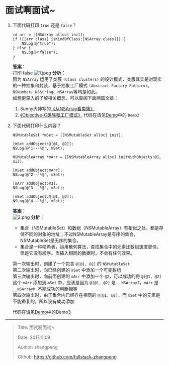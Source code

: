 # 面试啊面试~

1. 下面代码打印 `true` 还是 `false`？

    ```objc
    id arr = [[NSArray alloc] init];
    if ([[arr class] isKindOfClass:[NSArray class]]) {
        NSLog(@"true");
    } else {
        NSLog(@"false");
    }
    ```

    **答案：**  
    打印 false
    ![1.jpeg](http://img.zhangpeng.site/2017/11/09/1.jpeg)
    **分析：**  
    因为 `NSArray` 运用了类蔟 `(Class clusters)` 的设计模式，类簇其实是对现实的一种抽象和封装，基于抽象工厂模式 `(Abstract Factory Pattern)`。`NSNumber`、`NSString`、`NSArray`等均是如此。  
    如想更深入的了解相关概念，可以查阅下面两篇文章：
    1. Sunny大神写的[《从NSArray看类簇》](http://blog.sunnyxx.com/2014/12/18/class-cluster/ "《从NSArray看类簇》")
    2. [《Objective-C类族和工厂模式》](http://www.cocoachina.com/cms/wap.php?action=article&id=10296 "Objective-C类族和工厂模式")
    代码在请见[Demo](https://github.com/fullstack-zhangpeng/P_App_OC.git)中的 `Demo2`

2. 下面代码打印什么内容？

    ```objc
    NSMutableSet *mSet = [[NSMutableSet alloc] init];

    [mSet addObject:@[@1, @2]];
    NSLog(@"1---%@", mSet);

    NSMutableArray *mArr = [[NSMutableArray alloc] initWithObjects:@1, nil];

    [mSet addObject:mArr];
    NSLog(@"2---%@", mSet);

    [mArr addObject:@2];
    NSLog(@"3---%@", mSet);

    [mSet addObject:@[@1, @2]];
    NSLog(@"4---%@", mSet);
    ```

    **答案：**  
    ![2.png](http://img.zhangpeng.site/2017/11/09/2.jpeg)
    **分析：**  
    - 集合（NSMutableSet）和数组（NSMutableArray）有相似之处，都是存储不同的对象的地址；不过NSMutableArray是有序的集合，NSMutableSet是无序的集合。
    - 集合是一种哈希表，运用散列算法，查找集合中的元素比数组速度更快，但是它没有顺序。当插入相同的数据时，不会有任何效果。

    第一次输出时，创建了一个包含 `@[@1, @2]` 的 `NSMutableSet`  
    第二次输出时，向已经创建的 `mSet` 中添加一个可变数组  
    第三次输出时，向前面创建的 `mArr` 中添加一个 `@2`，可以成功的将 `@[@1, @2]` 这个 `mArr` 添加到 `mSet` 中，应该是因为 `@[@1, @2]` 是 `__NSArrayI`，`mArr` 是 `__NSArrayM` ,不能成功的判断相等  
    第四次输出时，由于集合内已经存在相同的 `@[@1, @2]`，而 `mSet` 中的元素是不能重复的，所以没有成功添加

    代码在请见[Demo](https://github.com/fullstack-zhangpeng/P_App_OC.git "Demo")中的Demo3

---

> Title: 面试啊面试~
>
> Date: 2017.11.09
>
> Author: zhangpeng
>
> Github: <https://github.com/fullstack-zhangpeng>
